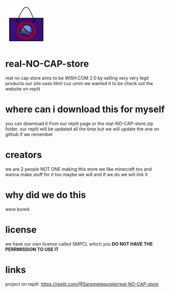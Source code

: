 <img src="RNCS-icon.png" width="128">

# real-NO-CAP-store
real no cap store aims to be WISH.COM 2.0 by selling very very legit products
our site uses html cuz umm we wanted it to be
check out the website on replit

# where can i download this for myself
you can download it from our replit page or the real-NO-CAP-store.zip
folder. our replit will be updated all the time but we will
update the one on github if we remember

# creators
we are 2 people NOT ONE making this store we like minecraft too
and wanna make stuff for it too maybe we will and if we do 
we will link it 

# why did we do this
were bored

# license
we have our own license called SMPCL which you **DO NOT HAVE 
THE PERRMISSION TO USE IT**

# links
project on replit: https://replit.com/@Sarpmetepurple/real-NO-CAP-store
